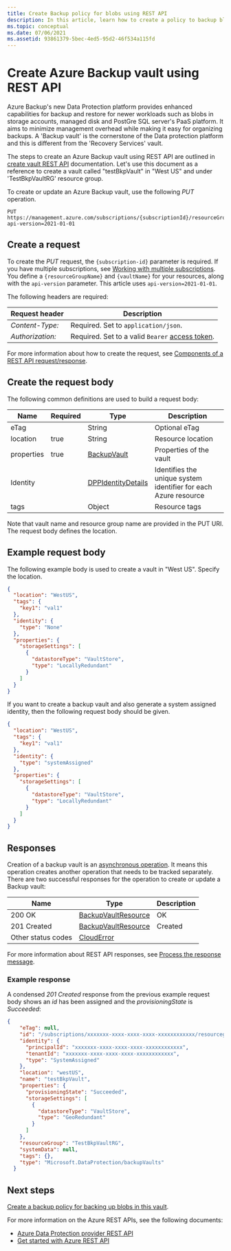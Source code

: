 ```yaml
---
title: Create Backup policy for blobs using REST API
description: In this article, learn how to create a policy to backup blobs in a storage account using REST API.
ms.topic: conceptual
ms.date: 07/06/2021
ms.assetid: 93861379-5bec-4ed5-95d2-46f534a115fd
---
```

# Create Azure Backup vault using REST API

Azure Backup's new Data Protection platform provides enhanced capabilities for backup and restore for newer workloads such as blobs in storage accounts, managed disk and PostGre SQL server's PaaS platform. It aims to minimize management overhead while making it easy for organizing backups. A 'Backup vault' is the cornerstone of the Data protection platform and this is different from the 'Recovery Services' vault.

The steps to create an Azure Backup vault using REST API are outlined in [create vault REST API](/rest/api/dataprotection/backup-vaults/create-or-update) documentation. Let's use this document as a reference to create a vault called "testBkpVault" in "West US" and under 'TestBkpVaultRG' resource group.

To create or update an Azure Backup vault, use the following *PUT* operation.

```http
PUT https://management.azure.com/subscriptions/{subscriptionId}/resourceGroups/{resourceGroupName}/providers/Microsoft.DataProtection/testBkpVault?api-version=2021-01-01
```

## Create a request

To create the *PUT* request, the `{subscription-id}` parameter is required. If you have multiple subscriptions, see [Working with multiple subscriptions](/cli/azure/manage-azure-subscriptions-azure-cli). You define a `{resourceGroupName}` and `{vaultName}` for your resources, along with the `api-version` parameter. This article uses `api-version=2021-01-01`.

The following headers are required:

| Request header   | Description |
|------------------|-----------------|
| *Content-Type:*  | Required. Set to `application/json`. |
| *Authorization:* | Required. Set to a valid `Bearer` [access token](/rest/api/azure/#authorization-code-grant-interactive-clients). |

For more information about how to create the request, see [Components of a REST API request/response](/rest/api/azure/#components-of-a-rest-api-requestresponse).

## Create the request body

The following common definitions are used to build a request body:

|Name  |Required  |Type  |Description  |
|---------|---------|---------|---------|
|eTag     |         |   String      |  Optional eTag       |
|location     |  true       |String         |   Resource location      |
|properties     |   true      | [BackupVault](/rest/api/dataprotection/backup-vaults/create-or-update#backupvault)        |  Properties of the vault       |
|Identity     |         |  [DPPIdentityDetails](/rest/api/dataprotection/backup-vaults/create-or-update#dppidentitydetails)       |    Identifies the unique system identifier for each Azure resource     |
|tags     |         | Object        |     Resource tags    |

Note that vault name and resource group name are provided in the PUT URI. The request body defines the location.

## Example request body

The following example body is used to create a vault in "West US". Specify the location.

```json
{
  "location": "WestUS",
  "tags": {
    "key1": "val1"
  },
  "identity": {
    "type": "None"
  },
  "properties": {
    "storageSettings": [
      {
        "datastoreType": "VaultStore",
        "type": "LocallyRedundant"
      }
    ]
  }
}
```

If you want to create a backup vault and also generate a system assigned identity, then the following request body should be given.

```json
{
  "location": "WestUS",
  "tags": {
    "key1": "val1"
  },
  "identity": {
    "type": "systemAssigned"
  },
  "properties": {
    "storageSettings": [
      {
        "datastoreType": "VaultStore",
        "type": "LocallyRedundant"
      }
    ]
  }
}
```

## Responses

Creation of a backup vault is an [asynchronous operation](../azure-resource-manager/management/async-operations.md). It means this operation creates another operation that needs to be tracked separately.
There are two successful responses for the operation to create or update a Backup vault:

|Name  |Type  |Description  |
|---------|---------|---------|
|200 OK     |   [BackupVaultResource](/rest/api/dataprotection/backup-vaults/create-or-update#backupvaultresource)      | OK        |
|201 Created     | [BackupVaultResource](/rest/api/dataprotection/backup-vaults/create-or-update#backupvaultresource)        |   Created      |
| Other status codes  |  [CloudError](/rest/api/dataprotection/backup-vaults/create-or-update#clouderror)

For more information about REST API responses, see [Process the response message](/rest/api/azure/#process-the-response-message).

### Example response

A condensed *201 Created* response from the previous example request body shows an *id* has been assigned and the *provisioningState* is *Succeeded*:

```json
{
    "eTag": null,
    "id": "/subscriptions/xxxxxxx-xxxx-xxxx-xxxx-xxxxxxxxxxxx/resourcegroups/TestBkpVaultRG/providers/Microsoft.DataProtection/BackupVaults/testBkpVault",
    "identity": {
      "principalId": "xxxxxxx-xxxx-xxxx-xxxx-xxxxxxxxxxxx",
      "tenantId": "xxxxxxx-xxxx-xxxx-xxxx-xxxxxxxxxxxx",
      "type": "SystemAssigned"
    },
    "location": "westUS",
    "name": "testBkpVault",
    "properties": {
      "provisioningState": "Succeeded",
      "storageSettings": [
        {
          "datastoreType": "VaultStore",
          "type": "GeoRedundant"
        }
      ]
    },
    "resourceGroup": "TestBkpVaultRG",
    "systemData": null,
    "tags": {},
    "type": "Microsoft.DataProtection/backupVaults"
  }
```

## Next steps

[Create a backup policy for backing up blobs in this vault](backup-azure-dataprotection-userestapi-createorupdateBlobpolicy.md).

For more information on the Azure REST APIs, see the following documents:

- [Azure Data Protection provider REST API](/rest/api/dataprotection/)
- [Get started with Azure REST API](/rest/api/azure/)
